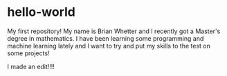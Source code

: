 # hello-world
My first repository! 
My name is Brian Whetter and I recently got a Master's degree in mathematics. I have been learning some programming and machine learning lately and I want to try and put my skills to the test on some projects! 

I made an edit!!!!